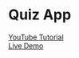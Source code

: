 # Quiz App
[YouTube Tutorial](https://m.youtube.com/watch?v=Q7w4h25ExSI&t=1s)
<br>
[Live Demo](https://flacdb.netlify.app/deployment/svelte/quiz-app)
